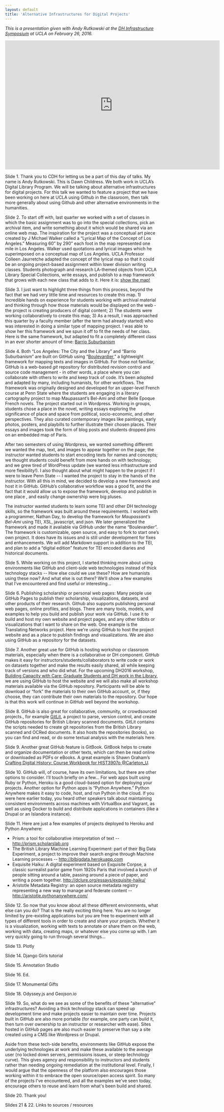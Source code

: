 ```yaml
---
layout: default
title: 'Alternative Infrastructures for Digital Projects'
---
```


*This is a presentation given with Andy Rutkowski at the [DH Infrastructure Symposium](http://www.cdh.ucla.edu/symposium/) at UCLA on February 26, 2016.*

<iframe src="https://docs.google.com/presentation/d/1x6eaOk8WvldAFeg-xnBylnZfAopM23aPUqEziQF32dY/embed?start=false&loop=true&delayms=30000" frameborder="0" width="700" height="420" allowfullscreen="true" mozallowfullscreen="true" webkitallowfullscreen="true"></iframe>

Slide 1.  Thank you to CDH for letting us be a part of this day of talks.  My name is Andy Rutkowski.  This is Dawn Childress.  We both work in UCLA’s Digital Library Program.  We will be talking about alternative infrastructures for digital projects.  For this talk we wanted to feature a project that we have been working on here at UCLA using Github in the classroom, then talk more generally about using Github and other alternative environments in the humanities.

Slide 2.  To start off with, last quarter we worked with a set of classes in which the basic assignment was to go into the special collections, pick an archival item, and write something about it which would be shared via an online web map.  The inspiration for the project was a conceptual art piece created by J Michael Walker called a “Lyrical Map of the Concept of Los Angeles.”  Measuring 60” by 290” each foot in the map represented one mile in Los Angeles. Walker used quotations and lyrical images which he superimposed on a conceptual map of Los Angeles.  UCLA Professor Colleen Jaurretche adapted the concept of the lyrical map so that it could be an ongoing project-based assignment within lower division writing classes. Students photograph and research LA-themed objects from UCLA Library Special Collections, write essays, and publish to a map framework that grows with each new class that adds to it.  Here it is: [show the map!](http://citystoriesucla.github.io/lyricalmap/)

Slide 3.  I just want to highlight three things from this process, beyond the fact that we had very little time and resources to create this map.  1) Incredible hands on experience for students working with archival material and thinking through how those materials would be displayed on the web - the project is creating producers of digital content;  2) The students were working collaboratively to create this map;  3) As a result, I was approached this quarter by a faculty member (after the term had already started) who was interested in doing a similar type of mapping project. I was able to show her this framework and we spun it off to fit the needs of her class. Here is the same framework, but adapted to fit a completely different class in an ever shorter amount of time: [Barrio Suburbanism](http://barriosuburbanismucla.github.io/barriosuburbanism/)

Slide 4.  Both “Los Angeles: The City and the Library” and “Barrio Suburbanism” are built on GitHub using “[Boulevardier](https://github.com/kirschbombe/boulevardier)," a lightweight framework for mapping texts and images in GitHub.  For those not familiar, GitHub is a web-based _git_ repository for distributed revision control and source code management - in other words, a place where you can collaborate with others to write and keep track of code.  It’s been adopted and adapted by many, including humanists, for other workflows.  The framework was originally designed and developed for an upper-level French course at Penn State where the students are engaging in a literary cartography project to map Maupassant’s Bel-Ami and other Belle Epoque French novels.  The project started out in Wordpress.  Working in groups, students chose a place in the novel, writing essays exploring the significance of place and space from political, socio-economic, and other perspectives. They also curated contemporary images like paintings, early photos, posters, and playbills to further illustrate their chosen places. Their essays and images took the form of blog posts and students dropped pins on an embedded map of Paris.  

After two semesters of using Wordpress, we wanted something different:  we wanted the map, text, and images to appear together on the page;  the instructor wanted students to start encoding texts for names and concepts;  we thought students could benefit from more hands on with technology;  and we grew tired of WordPress update (we wanted less infrastructure and more flexibility!).  I also thought about what might happen to the project if I were to leave Penn State -- I wanted the project to stay in the hands of the instructor.  With all this in mind, we decided to develop a new framework and host it in GitHub.  GitHub’s collaborative workflow was a good fit, and the fact that it would allow us to expose the framework, develop and publish in one place , and easily change ownership were big pluses.

The instructor wanted students to learn some TEI and other DH technology skills, so the framework was built around these requirements.  I worked with a programmer, Nathan Day, to develop the framework for _Maupassant’s Bel-Ami_ using TEI, XSL, javascript, and json.  We later generalized the framework and made it available via GitHub under the name “Boulevardier”.  The framework is customizable, open source, and easy to fork to start one’s own project.  It does have its issues and is still under development for fixes and enhancements.  We will add Markdown support in addition to the TEI, and plan to add a “digital edition” feature for TEI encoded diaries and historical documents.

Slide 5.  While working on this project, I started thinking more about using environments like GitHub and client-side web technologies instead of thick technology stacks --  How else could we use these? How are humanists using these now? And what else is out there?  We’ll show a few examples that I’ve encountered and find useful or interesting...

Slide 6.  Publishing  scholarship or personal web pages: Many people use GitHub Pages to publish their scholarship, visualizations, datasets, and other products of their research.  Github also supports publishing personal web pages, online profiles, and blogs.  There are many tools, models, and examples to help you build and publish your work via GitHub.  I use it to build and host my own website and project pages, and any other tidbits or visualizations that I want to share on the web. One example is the Translating Networks project.  Here we're using GitHub to host the project website and as a place to publish findings and visualizations.  We are also using GitHub as a repository for the datasets.

Slide 7.  Another great use for GitHub is hosting workshop or classroom materials, especially when there is a collaborative or DH component.  GitHub makes it easy for instructors/students/collaborators to write code or work on datasets together and make the results easily shared, all while keeping track of versions and who did what.  For the upcoming DH2016 workshop, [Building Capacity with Care: Graduate Students and DH work in the Library](http://dhgradlabor.github.io/dh2016workshop/),  we are using GitHub to host the website and we will also make all workshop materials available via the GitHub repository. Participants will be able to download or “fork” the materials to their own GitHub account, or, if they choose, they can contribute their own materials to the repository.  Our hope is that this work will continue in GitHub well beyond the workshop.

Slide 8.  GitHub is also great for collaborative, community, or crowdsourced projects., for example [GitLit](https://github.com/Git-Lit), a project to parse, version control, and create GitHub repositories for British Library scanned documents. GitLit contains the scripts needed to create git repositories from the British Library scanned and OCRed documents. It also hosts the repositories (books), so you can find and read, or do some textual analysis with the materials here.

Slide 9.  Another great GitHub feature is GitBook.  GitBook helps to create and organize documentation or other texts, which can then be read online or downloaded as PDFs or eBooks. A great example is Shawn Graham’s 
[Crafting Digital History: Course Workbook for HIST3907o @Carleton_U](https://www.gitbook.com/book/shawngraham/dh-workbook/details).

Slide 10.  GitHub will, of course, have its own limitations, but there are other options to consider. I’ll touch briefly on a few…  For web apps built using Ruby or Python, Heroku is a good cloud-based option for deploying your projects.  Another option for Python apps is “Python Anywhere.”  Python Anywhere makes it easy to code, host, and run Python in the cloud.  If you were here earlier today, you heard other speakers talk about maintaining consistent environments across machines with VirtualBox and Vagrant, as well as using Docker to build and distribute applications in containers (like a Drupal or an Islandora instance).

Slide 11.  Here are just a few examples of projects deployed to Heroku and Python Anywhere:

* Prism: a tool for collaborative interpretation of text  --  http://prism.scholarslab.org
* The British Library Machine Learning Experiment: part of their Big Data Experiment, a project to improve their search engine through Machine Learning processes --  http://blbigdata.herokuapp.com
* Exquisite Haiku: A digital experiment based on Exquisite Corpse, a classic surrealist parlor game from 1920s Paris that involved a bunch of people sitting around a table, passing around a piece of paper, and writing a poem together.  http://dclure.org/essays/exquisite-haiku/
* Aristotle Metadata Registry: an open source metadata registry representing a new way to manage and federate content --  http://aristotle.pythonanywhere.com/

Slide 12.  So now that you know about all these different environments, what else can you do? That is the really exciting thing here. You are no longer limited by pre-existing applications but you are free to experiment with all types of different tools in order to create and share your projects. Whether it is a visualization, working with texts to annotate or share them on the web, working with data, creating maps, or whatever else you come up with.  I am very quickly going to run through several things...

Slide 13.  Plotly

Slide 14.  Django Girls tutorial

Slide 15.  Annotation Studio

Slide 16.  Ed.

Slide 17.  Monumental Gifts

Slide 18.  Odyssey.js and Geojson.io

Slide 19.  So, what do we see as some of the benefits of these "alternative" infrastructures? Avoiding a thick technology stack can speed up development time and make projects easier to maintain over time. Projects built in GitHub are also more portable (for example, one party can build it, then turn over ownership to an instructor or researcher with ease).  Sites hosted in GitHub pages are also much easier to preserve than say a site created using a CMS like Wordpress or Drupal. 

Aside from these tech-side benefits, environments like GitHub expose the underlying technologies at work and make these available to the average user (no locked down servers, permissions issues, or steep technology curve).  This gives agency and responsibility to instructors and students rather than needing ongoing remediation at the institutional level.  Finally, I would argue that the openness of the platform also encourages those working within it to embrace the open source/open access spirit.  So many of the projects I've encountered, and all the examples we've seen today, encourage others to reuse and learn from what's been build and shared.  

Slide 20.  Thank you!

Slides 21 & 22. Links to sources / resources

